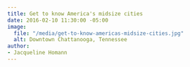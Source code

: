 ```yaml
---
title: Get to know America's midsize cities
date: 2016-02-10 11:30:00 -05:00
image:
  file: "/media/get-to-know-americas-midsize-cities.jpg"
  alt: Downtown Chattanooga, Tennessee
author:
- Jacqueline Homann
---
```


